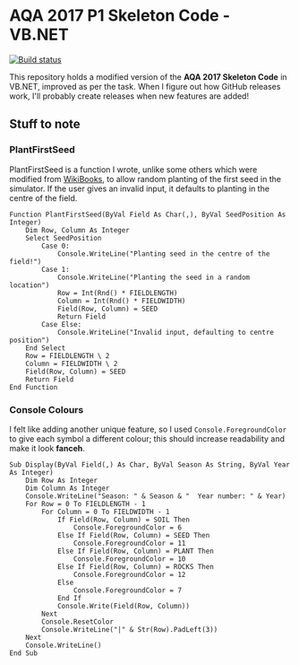 # AQA 2017 P1 Skeleton Code - VB.NET

[![Build status](https://ci.appveyor.com/api/projects/status/51i1ik4sux8rwg7d?svg=true)](https://ci.appveyor.com/project/viljowilding/vb-skeleton-aqa-2017)

This repository holds a modified version of the **AQA 2017 Skeleton Code** in VB.NET, improved as per the task. When I figure out how GitHub releases work, I'll probably create releases when new features are added!

## Stuff to note

### PlantFirstSeed

PlantFirstSeed is a function I wrote, unlike some others which were modified from [WikiBooks](https://en.wikibooks.org/w/index.php?title=A-level_Computing/AQA/Paper_1/Skeleton_program/AS2017), to allow random planting of the first seed in the simulator. If the user gives an invalid input, it defaults to planting in the centre of the field.

```VB.NET
Function PlantFirstSeed(ByVal Field As Char(,), ByVal SeedPosition As Integer)
    Dim Row, Column As Integer
    Select SeedPosition
        Case 0:
            Console.WriteLine("Planting seed in the centre of the field!")
        Case 1:
            Console.WriteLine("Planting the seed in a random location")
            Row = Int(Rnd() * FIELDLENGTH)
            Column = Int(Rnd() * FIELDWIDTH)
            Field(Row, Column) = SEED
            Return Field
        Case Else:
            Console.WriteLine("Invalid input, defaulting to centre position")
    End Select
    Row = FIELDLENGTH \ 2
    Column = FIELDWIDTH \ 2
    Field(Row, Column) = SEED
    Return Field
End Function
```

### Console Colours

I felt like adding another unique feature, so I used `Console.ForegroundColor` to give each symbol a different colour; this should increase readability and make it look **fanceh**.

```VB.NET
Sub Display(ByVal Field(,) As Char, ByVal Season As String, ByVal Year As Integer)
    Dim Row As Integer
    Dim Column As Integer
    Console.WriteLine("Season: " & Season & "  Year number: " & Year)
    For Row = 0 To FIELDLENGTH - 1
        For Column = 0 To FIELDWIDTH - 1
            If Field(Row, Column) = SOIL Then
                Console.ForegroundColor = 6
            Else If Field(Row, Column) = SEED Then
                Console.ForegroundColor = 11
            Else If Field(Row, Column) = PLANT Then
                Console.ForegroundColor = 10
            Else If Field(Row, Column) = ROCKS Then
                Console.ForegroundColor = 12
            Else
                Console.ForegroundColor = 7
            End If
            Console.Write(Field(Row, Column))
        Next
        Console.ResetColor
        Console.WriteLine("|" & Str(Row).PadLeft(3))
    Next
    Console.WriteLine()
End Sub
```
